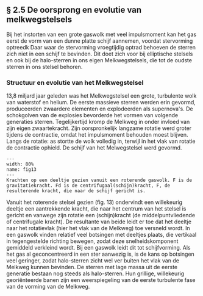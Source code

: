 ## § 2.5 De oorsprong en evolutie van melkwegstelsels
Bij het instorten van een grote gaswolk met veel impulsmoment kan het gas eerst de vorm van een dunne platte schijf aannemen, voordat stervorming optreedk Daar waar de stervorming vroegtijdig optrad behoeven de sterren zich niet in een schijf te bevinden. Dit doet zich voor bij elliptische stelsels en ook bij de halo-sterren in ons eigen Melkwegstelsels, die tot de oudste sterren in ons stelsel behoren.

### Structuur en evolutie van het Melkwegstelsel
13,8 miljard jaar geleden was het Melkwegstelsel een grote, turbulente wolk van waterstof en helium. De eerste massieve sterren werden erin gevormd, produceerden zwaardere elementen en explodeerden als supernova's. De schokgolven van de explosies bevorderde het vormen van volgende generaties sterren. Tegelijkertijd kromp de Melkweg in onder invloed van zijn eigen zwaartekracht. Zijn oorspronkelijk langzame rotatie werd groter tijdens de contractie, omdat het impulsmoment behouden moest blijven. Langs de rotatie: as stortte de wolk volledig in, terwijl in het vlak van rotatie de contractie ophield. De schijf van het Melwegstelsel werd gevormd.


``` {figure} ../figures/fig13.jpg
---
width: 80%
name: fig13
---
Krachten op een deeltje gezien vanuit een roterende gaswolk. F is de gravitatiekracht. Fd is de centrifugaal(schijn)kracht, F, de resulterende kracht, die naar de schijf gericht is.
``` 



Vanuit het roterende stelsel gezien (fig. 13) ondervindt een willekeurig deeltje een aantrekkende kracht, die naar het centrum van het stelsel is gericht en vanwege zijn rotatie een (schijn)kracht (de middelpuntvliedende of centrifugale kracht). De resultante van beide leidt er toe dat het deeltje naar het rotatievlak (hier het vlak van de Melkweg) toe versneld wordt. In een gaswolk vinden relatief veel botsingen met deeltjes plaats, die vertikaal in tegengestelde richting bewegen, zodat deze snelheidskomponent gemiddeld verkleind wordt. Bij een gaswolk leidt dit tot schijfvorming. Als het gas al geconcentreerd in een ster aanwezig is, is de kans op botsingen veel geringer, zodat halo-sterren zicht wel ver buiten het vlak van de Melkweg kunnen bevinden.
De sterren met lage massa uit de eerste generatie bestaan nog steeds als halo-sterren. Hun grillige, willekeurig georiënteerde banen zijn een weerspiegeling van de eerste turbulente fase van de vorming van de Melkweg.
